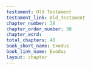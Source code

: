 ```yaml
---
testament: Old Testament
testament_link: Old_Testament
chapter_number: 38
chapter_order_number: 38
chapter_word: 
total_chapters: 40
book_short_name: Exodus
book_link_name: Exodus
layout: chapter
---
```

